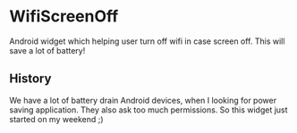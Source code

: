 # WifiScreenOff
Android widget which helping user turn off wifi in case screen off. This will save a lot of battery!

## History
We have a lot of battery drain Android devices, when I looking for power saving application. They also ask too much permissions.
So this widget just started on my weekend ;)
